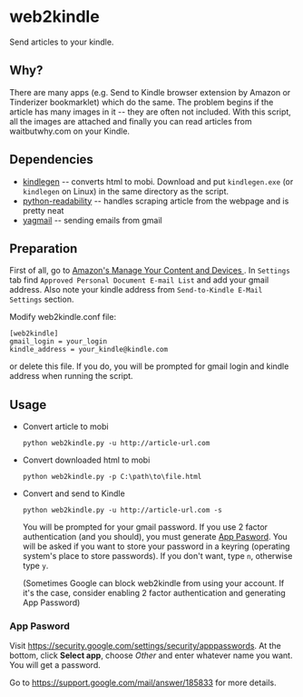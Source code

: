 # web2kindle

Send articles to your kindle.

## Why?

There are many apps (e.g. Send to Kindle browser extension by Amazon or Tinderizer bookmarklet) which do the same. The problem begins if the article has many images in it -- they are often not included. With this script, all the images are attached and finally you can read articles from waitbutwhy.com on your Kindle.

## Dependencies
* [kindlegen](https://www.amazon.com/gp/feature.html?ie=UTF8&docId=1000765211) -- converts html to mobi. Download and put `kindlegen.exe` (or `kindlegen` on Linux) in the same directory as the script.
* [python-readability](https://github.com/buriy/python-readability) -- handles scraping article from the webpage and is pretty   neat
* [yagmail](https://github.com/kootenpv/yagmail) -- sending emails from gmail

## Preparation
First of all, go to [Amazon's  Manage Your Content and Devices ](amazon.com/mn/dcw/myx.html). In `Settings` tab find `Approved Personal Document E-mail List` and add your gmail address. Also note your kindle address from `Send-to-Kindle E-Mail Settings` section.

Modify web2kindle.conf file:
```
[web2kindle]
gmail_login = your_login
kindle_address = your_kindle@kindle.com
```
or delete this file. If you do, you will be prompted for gmail login and kindle address when running the script.

## Usage
* Convert article to mobi
  ```
  python web2kindle.py -u http://article-url.com
  ```

* Convert downloaded html to mobi
  ```
  python web2kindle.py -p C:\path\to\file.html
  ```

* Convert and send to Kindle
  ```
  python web2kindle.py -u http://article-url.com -s
  ```
  You will be prompted for your gmail password. If you use 2 factor authentication (and you should), you must generate [App Pasword](#app-password). You will be asked if you want to store your password in a keyring (operating system's place to store passwords). If you don't want, type `n`, otherwise type `y`.

  (Sometimes Google can block web2kindle from using your account. If it's the case, consider enabling 2 factor authentication and generating App Password)

### App Pasword

Visit https://security.google.com/settings/security/apppasswords. At the bottom, click __Select app__, choose _Other_ and enter whatever name you want. You will get a password.

Go to https://support.google.com/mail/answer/185833 for more details.
